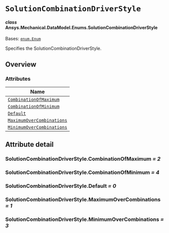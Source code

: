 # `SolutionCombinationDriverStyle`

<a id="ansys.mechanical.stubs.v241.Ansys.Mechanical.DataModel.Enums.SolutionCombinationDriverStyle"></a>

#### *class* Ansys.Mechanical.DataModel.Enums.SolutionCombinationDriverStyle

Bases: [`enum.Enum`](https://docs.python.org/3/library/enum.html#enum.Enum)

Specifies the SolutionCombinationDriverStyle.

<!-- !! processed by numpydoc !! -->

<a id="overview"></a>

## Overview

### Attributes

| Name |
| -------------------------------------------------------------------------------------- |
| [`CombinationOfMaximum`](#SolutionCombinationDriverStyle.CombinationOfMaximum) |
| [`CombinationOfMinimum`](#SolutionCombinationDriverStyle.CombinationOfMinimum) |
| [`Default`](#SolutionCombinationDriverStyle.Default) |
| [`MaximumOverCombinations`](#SolutionCombinationDriverStyle.MaximumOverCombinations) |
| [`MinimumOverCombinations`](#SolutionCombinationDriverStyle.MinimumOverCombinations) |

<a id="attribute-detail"></a>

## Attribute detail

<a id="SolutionCombinationDriverStyle.CombinationOfMaximum"></a>

### SolutionCombinationDriverStyle.CombinationOfMaximum *= 2*

<a id="SolutionCombinationDriverStyle.CombinationOfMinimum"></a>

### SolutionCombinationDriverStyle.CombinationOfMinimum *= 4*

<a id="SolutionCombinationDriverStyle.Default"></a>

### SolutionCombinationDriverStyle.Default *= 0*

<a id="SolutionCombinationDriverStyle.MaximumOverCombinations"></a>

### SolutionCombinationDriverStyle.MaximumOverCombinations *= 1*

<a id="SolutionCombinationDriverStyle.MinimumOverCombinations"></a>

### SolutionCombinationDriverStyle.MinimumOverCombinations *= 3*


